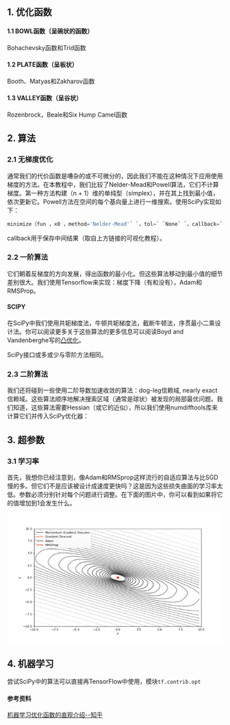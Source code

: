 ## 1. 优化函数

#### 1.1 **BOWL函数（呈碗状的函数）**

Bohachevsky函数和Trid函数

#### 1.2 **PLATE函数（呈板状）**

Booth、Matyas和Zakharov函数

#### 1.3 **VALLEY函数（呈谷状）**

Rozenbrock，Beale和Six Hump Camel函数



## 2. 算法

### 2.1 无梯度优化

通常我们的代价函数是嘈杂的或不可微分的，因此我们不能在这种情况下应用使用梯度的方法。在本教程中，我们比较了Nelder-Mead和Powell算法，它们不计算梯度。第一种方法构建（n + 1）维的单纯型（simplex），并在其上找到最小值，依次更新它。Powell方法在空间的每个基向量上进行一维搜索。使用SciPy实现如下：

```python
minimize（fun ，x0 ，method='Nelder-Mead'` `，tol=` `None` `，callback=` `make_minimize_cb ）
```

callback用于保存中间结果（取自上方链接的可视化教程）。

### 2.2 一阶算法

它们朝着反梯度的方向发展，得出函数的最小化。但这些算法移动到最小值的细节差别很大。我们使用Tensorflow来实现：梯度下降（有和没有），Adam和RMSProp。

#### SCIPY

在SciPy中我们使用共轭梯度法，牛顿共轭梯度法，截断牛顿法，序贯最小二乘设计法。你可以阅读更多关于这些算法的更多信息可以阅读Boyd and Vandenberghe写的[凸优化](https://link.zhihu.com/?target=https%3A//web.stanford.edu/~boyd/cvxbook/)。

SciPy接口或多或少与零阶方法相同。

### 2.3 二阶算法

我们还将碰到一些使用二阶导数加速收敛的算法：dog-leg信赖域, nearly exact信赖域。这些算法顺序地解决搜索区域（通常是球状）被发现的局部最优问题。我们知道，这些算法需要Hessian（或它的近似），所以我们使用numdifftools库来计算它们并传入SciPy优化器：



## 3. 超参数

### 3.1 学习率

首先，我想你已经注意到，像Adam和RMSprop这样流行的自适应算法与比SGD慢的多。但它们不是应该被设计成速度更快吗？这是因为这些损失曲面的学习率太低。参数必须分别针对每个问题进行调整。在下面的图片中，你可以看到如果将它的值增加到1会发生什么。

![img](imags/v2-45b4597ad5eab2ba2bb08096df39d41f_b.webp)

## 4. 机器学习

尝试SciPy中的算法可以直接再TensorFlow中使用，模块`tf.contrib.opt`





#### 参考资料

[机器学习优化函数的直观介绍--知乎](https://zhuanlan.zhihu.com/p/34305942)